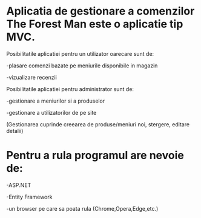 # Aplicatia de gestionare a comenzilor The Forest Man este o aplicatie tip MVC.
Posibilitatile aplicatiei pentru un utilizator oarecare sunt de:

-plasare comenzi bazate pe meniurile disponibile in magazin

-vizualizare recenzii

Posibilitatile aplicatiei pentru administrator sunt de:

-gestionare a meniurilor si a produselor

-gestionare a utilizatorilor de pe site

(Gestionarea cuprinde creearea de produse/meniuri noi, stergere, editare detalii)

# Pentru a rula programul are nevoie de:
-ASP.NET

-Entity Framework

-un browser pe care sa poata rula (Chrome,Opera,Edge,etc.)
